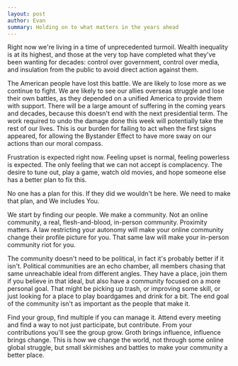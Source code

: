```yaml
---
layout: post
author: Evan
summary: Holding on to what matters in the years ahead
---
```

Right now we're living in a time of unprecedented turmoil. Wealth inequality is at its highest, and those at the very top have completed what they've been wanting for decades: control over government, control over media, and insulation from the public to avoid direct action against them. 

The American people have lost this battle. We are likely to lose more as we continue to fight. We are likely to see our allies overseas struggle and lose their own battles, as they depended on a unified America to provide them with support. There will be a large amount of suffering in the coming years and decades, because this doesn't end with the next presidential term. The work required to undo the damage done this week will potentially take the rest of our lives. This is our burden for failing to act when the first signs appeared, for allowing the Bystander Effect to have more sway on our actions than our moral compass.

Frustration is expected right now. Feeling upset is normal, feeling powerless is expected. The only feeling that we can not accept is complacency. The desire to tune out, play a game, watch old movies, and hope someone else has a better plan to fix this. 

No one has a plan for this. If they did we wouldn't be here. We need to make that plan, and We includes You. 

We start by finding our people. We make a community. Not an online community, a real, flesh-and-blood, in-person community. Proximity matters. A law restricting your autonomy will make your online community change their profile picture for you. That same law will make your in-person community riot for you.

The community doesn't need to be political, in fact it's probably better if it isn't. Political communities are an echo chamber, all members chasing that same unreachable ideal from different angles. They have a place, join them if you believe in that ideal, but also have a community focused on a more personal goal. That might be picking up trash, or improving some skill, or just looking for a place to play boardgames and drink for a bit. The end goal of the community isn't as important as the people that make it. 

Find your group, find multiple if you can manage it. Attend every meeting and find a way to not just participate, but contribute. From your contributions you'll see the group grow. Groth brings influence, influence brings change. This is how we change the world, not through some online global struggle, but small skirmishes and battles to make your community a better place. 
